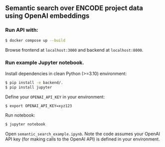 ## Semantic search over ENCODE project data using OpenAI embeddings

### Run API with:

```bash
$ docker compose up --build
```

Browse frontend at `localhost:3000` and backend at `localhost:8000`.

### Run example Jupyter notebook.

Install dependencies in clean Python (>=3.10) environment:

```bash
$ pip install -e backend/.
$ pip install jupyter
```

Define your `OPENAI_API_KEY` in your environment:
```bash
$ export OPENAI_API_KEY=xyz123
```

Run notebook:

```bash
$ jupyter notebook
```

Open `semantic_search_example.ipynb`. Note the code assumes your OpenAI API key (for making calls to the OpenAI API) is defined in your environment.
